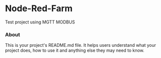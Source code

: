 Node-Red-Farm
=============

Test project using MGTT MODBUS

### About

This is your project's README.md file. It helps users understand what your
project does, how to use it and anything else they may need to know.